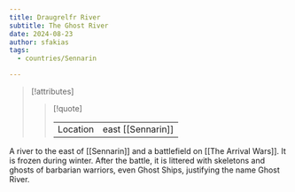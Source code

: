 ```yaml
---
title: Draugrelfr River
subtitle: The Ghost River
date: 2024-08-23
author: sfakias
tags:
  - countries/Sennarin

---
```

> [!attributes]
> 
> > [!quote]
> >
> > | | |
> > | --- | --- |
> > | Location | east [[Sennarin]] |

A river to the east of [[Sennarin]] and a battlefield on [[The Arrival Wars]]. It is frozen during winter. After the battle, it is littered with skeletons and ghosts of barbarian warriors, even Ghost Ships, justifying the name Ghost River.